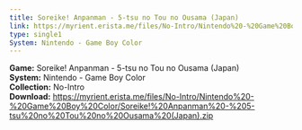 ```yaml
---
title: Soreike! Anpanman - 5-tsu no Tou no Ousama (Japan)
link: https://myrient.erista.me/files/No-Intro/Nintendo%20-%20Game%20Boy%20Color/Soreike!%20Anpanman%20-%205-tsu%20no%20Tou%20no%20Ousama%20(Japan).zip
type: single1
System: Nintendo - Game Boy Color
---
```

<b>Game:</b> Soreike! Anpanman - 5-tsu no Tou no Ousama (Japan)<br>
<b>System:</b> Nintendo - Game Boy Color<br>
<b>Collection:</b> No-Intro<br>
<b>Download:</b> https://myrient.erista.me/files/No-Intro/Nintendo%20-%20Game%20Boy%20Color/Soreike!%20Anpanman%20-%205-tsu%20no%20Tou%20no%20Ousama%20(Japan).zip